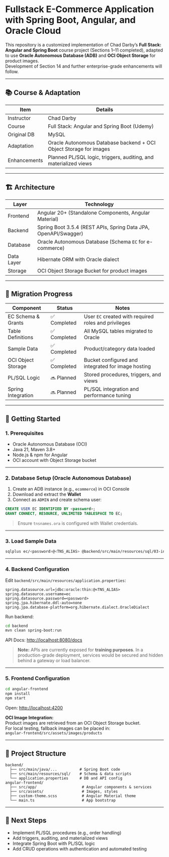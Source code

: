 # Fullstack E-Commerce Application with Spring Boot, Angular, and Oracle Cloud

This repository is a customized implementation of Chad Darby’s **Full Stack: Angular and Spring Boot** course project (Sections 1–11 completed), adapted to use **Oracle Autonomous Database (ADB)** and **OCI Object Storage** for product images.\
Development of Section 14 and further enterprise-grade enhancements will follow.

---

## 📚 Course & Adaptation

| Item         | Details                                                            |
| ------------ | ------------------------------------------------------------------ |
| Instructor   | Chad Darby                                                         |
| Course       | Full Stack: Angular and Spring Boot (Udemy)                        |
| Original DB  | MySQL                                                              |
| Adaptation   | Oracle Autonomous Database backend + OCI Object Storage for images |
| Enhancements | Planned PL/SQL logic, triggers, auditing, and materialized views   |

---

## 🏗 Architecture

| Layer      | Technology                                                      |
| ---------- | --------------------------------------------------------------- |
| Frontend   | Angular 20+ (Standalone Components, Angular Material)           |
| Backend    | Spring Boot 3.5.4 (REST APIs, Spring Data JPA, OpenAPI/Swagger) |
| Database   | Oracle Autonomous Database (Schema `EC` for e-commerce)         |
| Data Layer | Hibernate ORM with Oracle dialect                               |
| Storage    | OCI Object Storage Bucket for product images                    |

---

## 🔄 Migration Progress

| Component          | Status      | Notes                                                |
| ------------------ | ----------- | ---------------------------------------------------- |
| EC Schema & Grants | ✅ Completed | User `EC` created with required roles and privileges |
| Table Definitions  | ✅ Completed | All MySQL tables migrated to Oracle                  |
| Sample Data        | ✅ Completed | Product/category data loaded                         |
| OCI Object Storage | ✅ Completed | Bucket configured and integrated for image hosting   |
| PL/SQL Logic       | 🔜 Planned  | Stored procedures, triggers, and views               |
| Spring Integration | 🔜 Planned  | PL/SQL integration and performance tuning            |

---

## 🚀 Getting Started

### 1. Prerequisites

- Oracle Autonomous Database (OCI)
- Java 21, Maven 3.8+
- Node.js & npm for Angular
- OCI account with Object Storage bucket

---

### 2. Database Setup (Oracle Autonomous Database)

1. Create an ADB instance (e.g., `ecommerce`) in OCI Console
2. Download and extract the **Wallet**
3. Connect as `ADMIN` and create schema user:

```sql
CREATE USER EC IDENTIFIED BY <password>;
GRANT CONNECT, RESOURCE, UNLIMITED TABLESPACE TO EC;
```

> Ensure `tnsnames.ora` is configured with Wallet credentials.

---

### 3. Load Sample Data

```bash
sqlplus ec/<password>@<TNS_ALIAS> @backend/src/main/resources/sql/03-insert-sample-data.sql
```

---

### 4. Backend Configuration

Edit `backend/src/main/resources/application.properties`:

```properties
spring.datasource.url=jdbc:oracle:thin:@<TNS_ALIAS>
spring.datasource.username=ec
spring.datasource.password=<password>
spring.jpa.hibernate.ddl-auto=none
spring.jpa.database-platform=org.hibernate.dialect.OracleDialect
```

Run backend:

```bash
cd backend
mvn clean spring-boot:run
```

API Docs: [http://localhost:8080/docs](http://localhost:8080/docs)

> **Note:** APIs are currently exposed for **training purposes**. In a production-grade deployment, services would be secured and hidden behind a gateway or load balancer.

---

### 5. Frontend Configuration

```bash
cd angular-frontend
npm install
npm start
```

Open: [http://localhost:4200](http://localhost:4200)

**OCI Image Integration:**\
Product images are retrieved from an OCI Object Storage bucket.\
For local testing, fallback images can be placed in:\
`angular-frontend/src/assets/images/products`

---

## 📂 Project Structure

```plaintext
backend/
  ├── src/main/java/...          # Spring Boot code
  ├── src/main/resources/sql/    # Schema & data scripts
  └── application.properties     # DB and API config
angular-frontend/
  ├── src/app/                    # Angular components & services
  ├── src/assets/                 # Images, styles
  ├── custom-theme.scss           # Angular Material theme
  └── main.ts                     # App bootstrap
```

---

## 🔮 Next Steps

- Implement PL/SQL procedures (e.g., order handling)
- Add triggers, auditing, and materialized views
- Integrate Spring Boot with PL/SQL logic
- Add CRUD operations with authentication and automated testing

